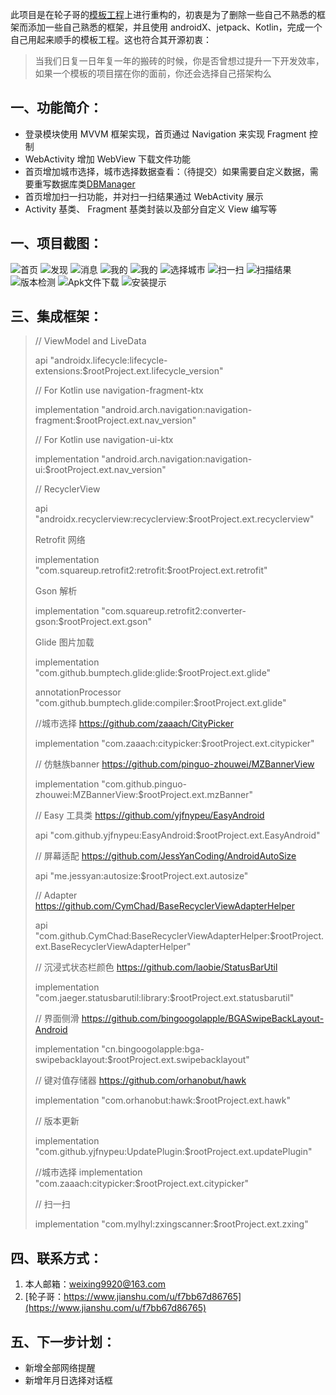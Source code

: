 此项目是在轮子哥的[模板工程](https://github.com/getActivity/AndroidProject)上进行重构的，初衷是为了删除一些自己不熟悉的框架而添加一些自己熟悉的框架，并且使用 androidX、jetpack、Kotlin，完成一个自己用起来顺手的模板工程。这也符合其开源初衷：
> 当我们日复一日年复一年的搬砖的时候，你是否曾想过提升一下开发效率，如果一个模板的项目摆在你的面前，你还会选择自己搭架构么

## 一、功能简介：

 * 登录模块使用 MVVM 框架实现，首页通过 Navigation 来实现 Fragment 控制
 * WebActivity 增加 WebView 下载文件功能
 * 首页增加城市选择，城市选择数据查看：（待提交）如果需要自定义数据，需要重写数据库类[DBManager](https://github.com/zaaach/CityPicker/blob/master/citypicker/src/main/java/com/zaaach/citypicker/db/DBManager.java)
 * 首页增加扫一扫功能，并对扫一扫结果通过 WebActivity 展示
 *  Activity 基类、 Fragment 基类封装以及部分自定义 View 编写等

## 一、项目截图：
![首页](./screenCapture/tab1.jpg)
![发现](./screenCapture/tab2.jpg)
![消息](./screenCapture/tab3.jpg)
![我的](./screenCapture/tab4.jpg)
![我的](./screenCapture/tab4.jpg)
![选择城市](./screenCapture/cityPicker.jpg)
![扫一扫](./screenCapture/scan.jpg)
![扫描结果](./screenCapture/scanResult.jpg)
![版本检测](./screenCapture/checkVersion.jpg)
![Apk文件下载](./screenCapture/fileDownload.jpg)
![安装提示](./screenCapture/installTip.jpg)

## 三、集成框架：

> // ViewModel and LiveData
> 
> api "androidx.lifecycle:lifecycle-extensions:$rootProject.ext.lifecycle_version"
> 
> // For Kotlin use navigation-fragment-ktx
> 
> implementation "android.arch.navigation:navigation-fragment:$rootProject.ext.nav_version"
> 
> // For Kotlin use navigation-ui-ktx 
> 
> implementation "android.arch.navigation:navigation-ui:$rootProject.ext.nav_version"
> 
> // RecyclerView
> 
> api "androidx.recyclerview:recyclerview:$rootProject.ext.recyclerview"
> 
> Retrofit 网络
> 
> implementation "com.squareup.retrofit2:retrofit:$rootProject.ext.retrofit"
> 
> Gson 解析
> 
> implementation "com.squareup.retrofit2:converter-gson:$rootProject.ext.gson"
> 
> Glide 图片加载
> 
> implementation "com.github.bumptech.glide:glide:$rootProject.ext.glide"
> 
> annotationProcessor "com.github.bumptech.glide:compiler:$rootProject.ext.glide"
> 
> //城市选择  https://github.com/zaaach/CityPicker
> 
> implementation "com.zaaach:citypicker:$rootProject.ext.citypicker"
> 
> // 仿魅族banner  https://github.com/pinguo-zhouwei/MZBannerView
> 
> implementation "com.github.pinguo-zhouwei:MZBannerView:$rootProject.ext.mzBanner"
> 
> // Easy 工具类  https://github.com/yjfnypeu/EasyAndroid
> 
> api "com.github.yjfnypeu:EasyAndroid:$rootProject.ext.EasyAndroid"
> 
> // 屏幕适配 https://github.com/JessYanCoding/AndroidAutoSize
> 
> api "me.jessyan:autosize:$rootProject.ext.autosize" 
> 
> // Adapter  https://github.com/CymChad/BaseRecyclerViewAdapterHelper
> 
> api "com.github.CymChad:BaseRecyclerViewAdapterHelper:$rootProject.ext.BaseRecyclerViewAdapterHelper"
> 
> // 沉浸式状态栏颜色  https://github.com/laobie/StatusBarUtil
> 
> implementation "com.jaeger.statusbarutil:library:$rootProject.ext.statusbarutil"
> 
> // 界面侧滑 https://github.com/bingoogolapple/BGASwipeBackLayout-Android
> 
> implementation "cn.bingoogolapple:bga-swipebacklayout:$rootProject.ext.swipebacklayout"
> 
> // 键对值存储器  https://github.com/orhanobut/hawk
> 
> implementation "com.orhanobut:hawk:$rootProject.ext.hawk"
> 
> // 版本更新
>
> implementation "com.github.yjfnypeu:UpdatePlugin:$rootProject.ext.updatePlugin"
>
> //城市选择
> implementation "com.zaaach:citypicker:$rootProject.ext.citypicker"
> 
> // 扫一扫
> 
> implementation "com.mylhyl:zxingscanner:$rootProject.ext.zxing"

## 四、联系方式：
 1. 本人邮箱：weixing9920@163.com
 2. [轮子哥：https://www.jianshu.com/u/f7bb67d86765](https://www.jianshu.com/u/f7bb67d86765)

## 五、下一步计划：
 * 新增全部网络提醒
 * 新增年月日选择对话框